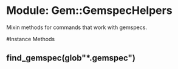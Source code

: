 # Module: Gem::GemspecHelpers
    

Mixin methods for commands that work with gemspecs.



#Instance Methods
## find_gemspec(glob"*.gemspec") [](#method-i-find_gemspec)

